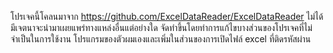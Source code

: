 โปรเจคนี้โคลนมาจาก https://github.com/ExcelDataReader/ExcelDataReader
ไม่ได้มีเจตนาจะนำมาเผยแพร่ทางแหล่งอื่นแต่อย่างใด จัดทำขึ้นโดยทำการแก้ไขบางส่วนของโปรเจคที่ไม่จำเป็นในการใช้งาน
โปรแกรมของตัวผมเองและเพิ่มในส่วนของการเปิดไฟล์ excel ที่ติดรหัสผ่าน
